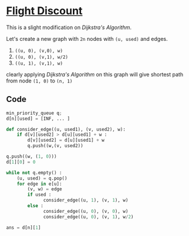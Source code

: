 # [Flight Discount](https://cses.fi/problemset/task/1195)
This is a slight modification on _Dijkstra's Algorithm_.

Let's create a new graph with `2n` nodes with `(u, used)` and edges.
1. `((u, 0), (v,0), w)`
2. `((u, 0), (v,1), w/2)`
3. `((u, 1), (v,1), w)`

clearly applying _Dijkstra's Algorithm_ on this graph will give shortest path from node `(1, 0)` to `(n, 1)`

## Code
```python
min_priority_queue q;
d[n][used] = [INF, ... ]

def consider_edge((u, used1), (v, used2), w):
    if d[v][used2] > d[u][used1] + w :
        d[v][used2] = d[u][used1] + w
        q.push((w,(v, used2))

q.push((w, (1, 0)))
d[1][0] = 0

while not q.empty() :
    (u, used) = q.pop()
    for edge in e[u]:
        (v, w) = edge
        if used :
              consider_edge((u, 1), (v, 1), w)
        else :
              consider_edge((u, 0), (v, 0), w)
              consider_edge((u, 0), (v, 1), w/2)

ans = d[n][1]
```
